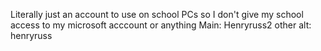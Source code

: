 Literally just an account to use on school PCs so I don't give my school access to my microsoft acccount or anything
Main: Henryruss2
other alt: henryruss
